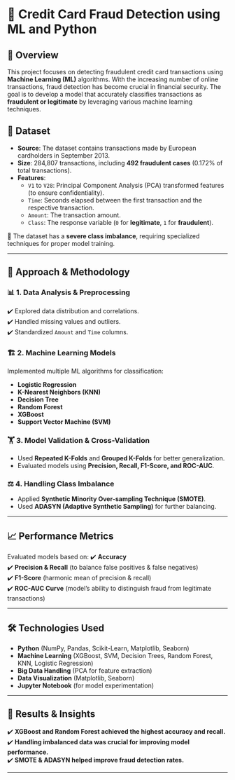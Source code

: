 # 🏦 Credit Card Fraud Detection using ML and Python

## 📌 Overview

This project focuses on detecting fraudulent credit card transactions using **Machine Learning (ML)** algorithms. With the increasing number of online transactions, fraud detection has become crucial in financial security. The goal is to develop a model that accurately classifies transactions as **fraudulent or legitimate** by leveraging various machine learning techniques.

## 📂 Dataset

- **Source**: The dataset contains transactions made by European cardholders in September 2013.
- **Size**: 284,807 transactions, including **492 fraudulent cases** (0.172% of total transactions).
- **Features**:
  - `V1` to `V28`: Principal Component Analysis (PCA) transformed features (to ensure confidentiality).
  - `Time`: Seconds elapsed between the first transaction and the respective transaction.
  - `Amount`: The transaction amount.
  - `Class`: The response variable (`0` for **legitimate**, `1` for **fraudulent**).

📌 The dataset has a **severe class imbalance**, requiring specialized techniques for proper model training.

---

## 🚀 Approach & Methodology

### 📊 1. Data Analysis & Preprocessing
✔️ Explored data distribution and correlations.  
✔️ Handled missing values and outliers.  
✔️ Standardized `Amount` and `Time` columns.  

### 🏗️ 2. Machine Learning Models
Implemented multiple ML algorithms for classification:
- **Logistic Regression**
- **K-Nearest Neighbors (KNN)**
- **Decision Tree**
- **Random Forest**
- **XGBoost**
- **Support Vector Machine (SVM)**

### 🏋️ 3. Model Validation & Cross-Validation
- Used **Repeated K-Folds** and **Grouped K-Folds** for better generalization.
- Evaluated models using **Precision, Recall, F1-Score, and ROC-AUC**.

### ⚖️ 4. Handling Class Imbalance
- Applied **Synthetic Minority Over-sampling Technique (SMOTE)**.
- Used **ADASYN (Adaptive Synthetic Sampling)** for further balancing.

---

## 📈 Performance Metrics

Evaluated models based on:
✔️ **Accuracy**  
✔️ **Precision & Recall** (to balance false positives & false negatives)  
✔️ **F1-Score** (harmonic mean of precision & recall)  
✔️ **ROC-AUC Curve** (model’s ability to distinguish fraud from legitimate transactions)  

---

## 🛠️ Technologies Used

- **Python** (NumPy, Pandas, Scikit-Learn, Matplotlib, Seaborn)
- **Machine Learning** (XGBoost, SVM, Decision Trees, Random Forest, KNN, Logistic Regression)
- **Big Data Handling** (PCA for feature extraction)
- **Data Visualization** (Matplotlib, Seaborn)
- **Jupyter Notebook** (for model experimentation)

---

## 📜 Results & Insights

✔️ **XGBoost and Random Forest achieved the highest accuracy and recall.**  
✔️ **Handling imbalanced data was crucial for improving model performance.**  
✔️ **SMOTE & ADASYN helped improve fraud detection rates.**  

---


